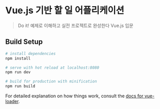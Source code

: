 # Vue.js 기반 할 일 어플리케이션

> Do it! 예제로 이해하고 실전 프로젝트로 완성한다 Vue.js 입문

## Build Setup

``` bash
# install dependencies
npm install

# serve with hot reload at localhost:8080
npm run dev

# build for production with minification
npm run build
```

For detailed explanation on how things work, consult the [docs for vue-loader](http://vuejs.github.io/vue-loader).

